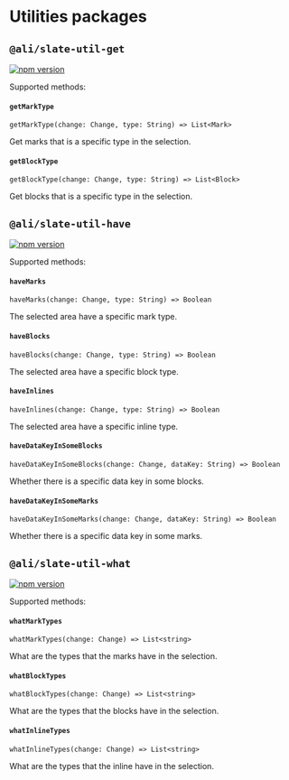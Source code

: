 # Utilities packages

## `@ali/slate-util-get`

[![npm version](https://badge.fury.io/js/%40canner%2Fslate-util-get.svg)](https://badge.fury.io/js/%40canner%2Fslate-util-get)

Supported methods:

#### `getMarkType`

`getMarkType(change: Change, type: String) => List<Mark>`

Get marks that is a specific type in the selection.

#### `getBlockType`

`getBlockType(change: Change, type: String) => List<Block>`

Get blocks that is a specific type in the selection.

## `@ali/slate-util-have`

[![npm version](https://badge.fury.io/js/%40canner%2Fslate-util-have.svg)](https://badge.fury.io/js/%40canner%2Fslate-util-have)

Supported methods:

#### `haveMarks`

`haveMarks(change: Change, type: String) => Boolean`

The selected area have a specific mark type.

#### `haveBlocks`

`haveBlocks(change: Change, type: String) => Boolean`

The selected area have a specific block type.

#### `haveInlines`

`haveInlines(change: Change, type: String) => Boolean`

The selected area have a specific inline type.

#### `haveDataKeyInSomeBlocks`

`haveDataKeyInSomeBlocks(change: Change, dataKey: String) => Boolean`

Whether there is a specific data key in some blocks.

#### `haveDataKeyInSomeMarks`

`haveDataKeyInSomeMarks(change: Change, dataKey: String) => Boolean`

Whether there is a specific data key in some marks.

## `@ali/slate-util-what`

[![npm version](https://badge.fury.io/js/%40canner%2Fslate-util-what.svg)](https://badge.fury.io/js/%40canner%2Fslate-util-what)

Supported methods:

#### `whatMarkTypes`

`whatMarkTypes(change: Change) => List<string>`

What are the types that the marks have in the selection.

#### `whatBlockTypes`

`whatBlockTypes(change: Change) => List<string>`

What are the types that the blocks have in the selection.

#### `whatInlineTypes`

`whatInlineTypes(change: Change) => List<string>`

What are the types that the inline have in the selection.
